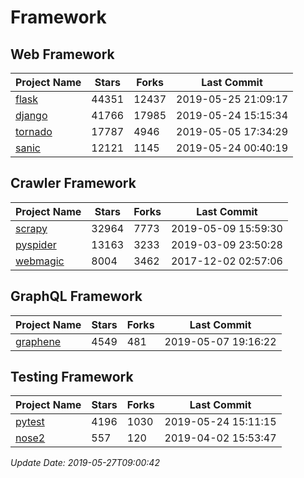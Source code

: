 # Framework

## Web Framework

| Project Name | Stars | Forks | Last Commit |
| ------------ | ----- | ----- | ----------- |
| [flask](https://github.com/pallets/flask) | 44351 | 12437 | 2019-05-25 21:09:17 |
| [django](https://github.com/django/django) | 41766 | 17985 | 2019-05-24 15:15:34 |
| [tornado](https://github.com/tornadoweb/tornado) | 17787 | 4946 | 2019-05-05 17:34:29 |
| [sanic](https://github.com/huge-success/sanic) | 12121 | 1145 | 2019-05-24 00:40:19 |

## Crawler Framework

| Project Name | Stars | Forks | Last Commit |
| ------------ | ----- | ----- | ----------- |
| [scrapy](https://github.com/scrapy/scrapy) | 32964 | 7773 | 2019-05-09 15:59:30 |
| [pyspider](https://github.com/binux/pyspider) | 13163 | 3233 | 2019-03-09 23:50:28 |
| [webmagic](https://github.com/code4craft/webmagic) | 8004 | 3462 | 2017-12-02 02:57:06 |

## GraphQL Framework

| Project Name | Stars | Forks | Last Commit |
| ------------ | ----- | ----- | ----------- |
| [graphene](https://github.com/graphql-python/graphene) | 4549 | 481 | 2019-05-07 19:16:22 |

## Testing Framework

| Project Name | Stars | Forks | Last Commit |
| ------------ | ----- | ----- | ----------- |
| [pytest](https://github.com/pytest-dev/pytest) | 4196 | 1030 | 2019-05-24 15:11:15 |
| [nose2](https://github.com/nose-devs/nose2) | 557 | 120 | 2019-04-02 15:53:47 |

*Update Date: 2019-05-27T09:00:42*